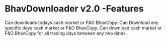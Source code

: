 # BhavDownloader v2.0 -Features
 
 Can downloads todays cash market or F&O BhavCopy.
 Can Download any specific days cash market or F&O BhavCopy.
 Can download cash market or F&O BhavCopy for all trading days between any two dates.


